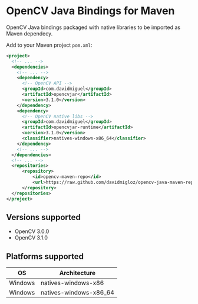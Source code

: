 # OpenCV Java Bindings for Maven

OpenCV Java bindings packaged with native libraries to be imported as Maven dependecy.

Add to your Maven project `pom.xml`:

```xml
<project>
  <!-- ... -->
  <dependencies>   
    <!-- ... -->  
    <dependency>
      <!-- OpenCV API -->
      <groupId>com.davidmiguel</groupId>
      <artifactId>opencvjar</artifactId>
      <version>3.1.0</version>
    </dependency>  
    <dependency>
      <!-- OpenCV native libs -->
      <groupId>com.davidmiguel</groupId>
      <artifactId>opencvjar-runtime</artifactId>
      <version>3.1.0</version>
      <classifier>natives-windows-x86_64</classifier>
    </dependency>   
    <!-- ... -->
  </dependencies> 
  <!-- ... -->
  <repositories>
      <repository>
          <id>opencv-maven-repo</id>
          <url>https://raw.github.com/davidmigloz/opencv-java-maven-repo/master</url>
      </repository>
  </repositories>
</project>
```

## Versions supported

- OpenCV 3.0.0
- OpenCV 3.1.0

## Platforms supported

OS | Architecture
--- | ---
Windows | natives-windows-x86
Windows | natives-windows-x86_64
